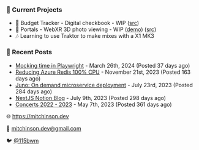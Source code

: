 ### 📌 Current Projects
- 💸 Budget Tracker - Digital checkbook - WIP ([src](https://github.com/bmitchinson/budget-entry))
- 📸 Portals - WebXR 3D photo viewing - WIP ([demo](https://portals.mitchinson.dev/)) ([src](https://github.com/bmitchinson/vr-jpg-viewer-webxr))
- 🎶 Learning to use Traktor to make mixes with a X1 MK3

### 📝 Recent Posts

- [Mocking time in Playwright](https://blog.mitchinson.dev/playwright-mock-time) - March 26th, 2024 (Posted 37 days ago)
- [Reducing Azure Redis 100% CPU](https://blog.mitchinson.dev/redis-cpu) - November 21st, 2023 (Posted 163 days ago)
- [Juno: On demand microservice deployment](https://blog.mitchinson.dev/juno) - July 23rd, 2023 (Posted 284 days ago)
- [NextJS Notion Blog](https://blog.mitchinson.dev/blog-2023) - July 9th, 2023 (Posted 298 days ago)
- [Concerts 2022 - 2023](https://blog.mitchinson.dev/concerts-2023) - May 7th, 2023 (Posted 361 days ago)

🌐 https://mitchinson.dev

💌 mitchinson.dev@gmail.com

🐦 [@115bwm](https://twitter.com/115bwm)